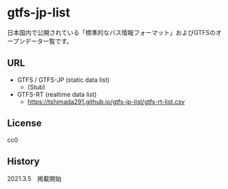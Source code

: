# gtfs-jp-list
日本国内で公開されている「標準的なバス情報フォーマット」およびGTFSのオープンデータ一覧です。

## URL
* GTFS / GTFS-JP (static data list)
  * (Stub) 
* GTFS-RT (realtime data list)
  * https://tshimada291.github.io/gtfs-jp-list/gtfs-rt-list.csv

## License
cc0


## History
2021.3.5　掲載開始
